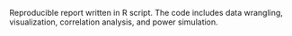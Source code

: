 Reproducible report written in R script.
The code includes data wrangling, visualization, correlation analysis, and power simulation.
